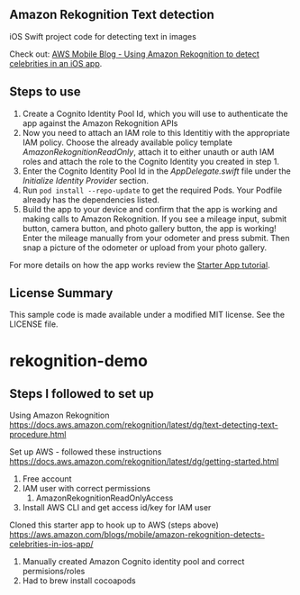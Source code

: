 ## Amazon Rekognition Text detection

iOS Swift project code for detecting text in images

Check out: [AWS Mobile Blog - Using Amazon Rekognition to detect celebrities in an iOS app](https://aws.amazon.com/blogs/mobile/amazon-rekognition-detects-celebrities-in-ios-app/).

## Steps to use

1. Create a Cognito Identity Pool Id, which you will use to authenticate the app against the Amazon Rekognition APIs
2. Now you need to attach an IAM role to this Identitiy with the appropriate IAM policy. Choose the already available policy template *AmazonRekognitionReadOnly*, attach it to either unauth or auth IAM roles and attach the role to the Cognito Identity you created in step 1. 
3. Enter the Cognito Identity Pool Id in the *AppDelegate.swift* file under the *Initialize Identity Provider* section. 
4. Run `pod install --repo-update` to get the required Pods. Your Podfile already has the dependencies listed.
5. Build the app to your device and confirm that the app is working and making calls to
Amazon Rekognition. If you see a mileage input, submit button, camera button, and photo gallery button, the app is working! Enter the mileage manually from your odometer and press submit. Then snap a picture of the odometer or upload from your photo gallery.

For more details on how the app works review the [Starter App tutorial](https://github.com/aws-samples/amazon-rekognition-celebrity-detection-ios/blob/starter-app/README.md).

## License Summary

This sample code is made available under a modified MIT license. See the LICENSE file.

# rekognition-demo
## Steps I followed to set up

Using Amazon Rekognition https://docs.aws.amazon.com/rekognition/latest/dg/text-detecting-text-procedure.html

Set up AWS - followed these instructions https://docs.aws.amazon.com/rekognition/latest/dg/getting-started.html
1. Free account
2. IAM user with correct permissions
    1. AmazonRekognitionReadOnlyAccess
3. Install AWS CLI and get access id/key for IAM user

Cloned this starter app to hook up to AWS (steps above) https://aws.amazon.com/blogs/mobile/amazon-rekognition-detects-celebrities-in-ios-app/
1. Manually created Amazon Cognito identity pool and correct permisions/roles
2. Had to brew install cocoapods
